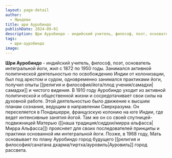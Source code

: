 ```yaml
---
layout: page-detail
author:
  - Яшодеви
title: шри Ауробиндо
publishDate: 2024-09-01
description: Шри Ауробиндо - индийский учитель, философ, поэт, основатель интегральной йоги, жил с 1872 по 1950 годы.
tags:
  - шри-ауробиндо
image:
---
```

**Шри Ауробиндо** - индийский учитель, философ, поэт, основатель интегральной йоги, жил с 1872 по 1950 годы. Занимался активной политической деятельностью по освобождению Индии от колонизации, был под арестом и судом, одновременно занимался практиками йоги, получил опыты [[религия и философия/йога/плод учения/самадхи|самадхи]] и чистого видения. В 1910 году Ауробиндо уходит из активной политической и общественной жизни и сосредотачивает свои силы на духовной работе. Этой деятельностью было движение к высшим планам сознания, ведущим в направлении Сверхразума. Он переселяется в Пондишерри, французскую колонию на юге Индии, где ведет интенсивные занятия йогой. Там же он со своей спутницей-подвижницей Матерью ([[наша традиция/сиддхи/мирра альфасса|Мирра Альфасса]]) проясняет для своих последователей принципы и практики основанной им интегральной йоги. Позже, в 1968 году, Мать основывает по плану Ауробиндо город будущего [[религия и философия/санатана дхарма/тиртха/ауровиль|Ауровиль]] город рассвета.

